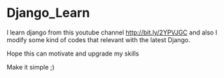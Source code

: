 # Django_Learn
I learn django from this youtube channel http://bit.ly/2YPVJGC and also I modify some kind of codes that relevant with the latest Django.

Hope this can motivate and upgrade my skills

Make it simple ;)
